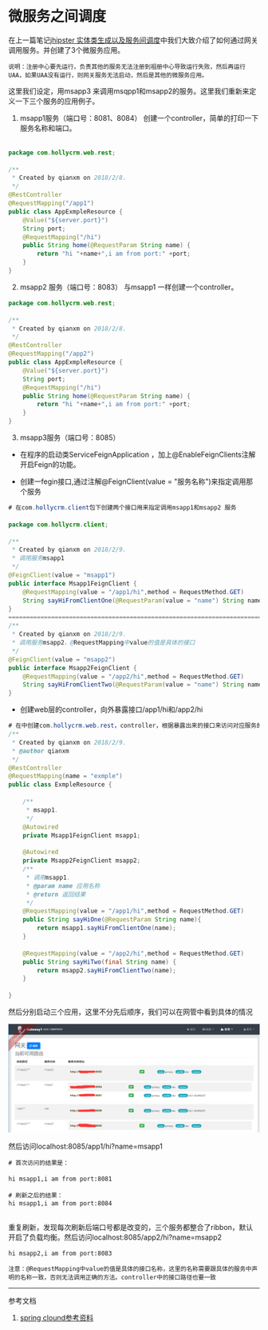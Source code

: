 # 微服务之间调度

在上一篇笔记[jhipster 实体类生成以及服务间调度](https://hollycrm-td.github.io/docs/jhipster/micro-service.html)中我们大致介绍了如何通过网关调用服务。并创建了3个微服务应用。  

`说明：注册中心要先运行，负责其他的服务无法注册到祖册中心导致运行失败，然后再运行UAA，如果UAA没有运行，则网关服务无法启动，然后是其他的微服务应用。`  

这里我们设定，用msapp3 来调用msqpp1和msapp2的服务。这里我们重新来定义一下三个服务的应用例子。

1. msapp1服务（端口号：8081、8084）
创建一个controller，简单的打印一下服务名称和端口。

```java

package com.hollycrm.web.rest;

/**
 * Created by qianxm on 2018/2/8.
 */
@RestController
@RequestMapping("/app1")
public class AppExmpleResource {
    @Value("${server.port}")
    String port;
    @RequestMapping("/hi")
    public String home(@RequestParam String name) {
        return "hi "+name+",i am from port:" +port;
    }
}

```

2. msapp2 服务（端口号：8083）
 与msapp1 一样创建一个controller。

```java
package com.hollycrm.web.rest;

/**
 * Created by qianxm on 2018/2/8.
 */
@RestController
@RequestMapping("/app2")
public class AppExmpleResource {
    @Value("${server.port}")
    String port;
    @RequestMapping("/hi")
    public String home(@RequestParam String name) {
        return "hi "+name+",i am from port:" +port;
    }
}
```

3. msapp3服务（端口号：8085）
- 在程序的启动类ServiceFeignApplication ，加上@EnableFeignClients注解开启Feign的功能。

- 创建一fegin接口,通过注解@FeignClient(value = "服务名称")来指定调用那个服务

```java
# 在com.hollycrm.client包下创建两个接口用来指定调用msapp1和msapp2 服务

package com.hollycrm.client;

/**
 * Created by qianxm on 2018/2/9.
 * 调用服务msapp1
 */
@FeignClient(value = "msapp1")
public interface Msapp1FeignClient {
    @RequestMapping(value = "/app1/hi",method = RequestMethod.GET)
    String sayHiFromClientOne(@RequestParam(value = "name") String name);
}
============================================================================
/**
 * Created by qianxm on 2018/2/9.
 * 调用服务msapp2，@RequestMapping中value的值是具体的接口
 */
@FeignClient(value = "msapp2")
public interface Msapp2FeignClient {
    @RequestMapping(value = "/app2/hi",method = RequestMethod.GET)
    String sayHiFromClientTwo(@RequestParam(value = "name") String name);
}
```

- 创建web层的controller，向外暴露接口/app1/hi和/app2/hi

```java
# 在中创建com.hollycrm.web.rest，controller，根据暴露出来的接口来访问对应服务的接口
/**
 * Created by qianxm on 2018/2/9.
 * @author qianxm
 */
@RestController
@RequestMapping(name = "exmple")
public class ExmpleResource {

    /**
     * msapp1.
     */
    @Autowired
    private Msapp1FeignClient msapp1;

    @Autowired
    private Msapp2FeignClient msapp2;
    /**
     * 调用msapp1.
     * @param name 应用名称
     * @return 返回结果
     */
    @RequestMapping(value = "/app1/hi",method = RequestMethod.GET)
    public String sayHiOne(@RequestParam String name){
        return msapp1.sayHiFromClientOne(name);
    }

    @RequestMapping(value = "/app2/hi",method = RequestMethod.GET)
    public String sayHiTwo(final String name) {
        return msapp2.sayHiFromClientTwo(name);
    }

}

```


 然后分别启动三个应用，这里不分先后顺序，我们可以在网管中看到具体的情况

![Alt Txt](./images/micro-service-1.png)  

然后访问localhost:8085/app1/hi?name=msapp1

```
# 首次访问的结果是：

hi msapp1,i am from port:8081

# 刷新之后的结果：
hi msapp1,i am from port:8084


```
重复刷新，发现每次刷新后端口号都是改变的，三个服务都整合了ribbon，默认开启了负载均衡。然后访问localhost:8085/app2/hi?name=msapp2

```
hi msapp2,i am from port:8083
```


`注意：@RequestMapping中value的值是具体的接口名称，这里的名称需要跟具体的服务中声明的名称一致，否则无法调用正确的方法。controller中的接口路径也要一致`

*****

参考文档
1. [spring clound参考资料](http://blog.csdn.net/forezp/article/details/70148833)



